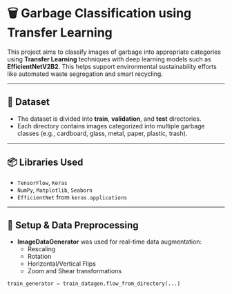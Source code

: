 # 🗑️ Garbage Classification using Transfer Learning

This project aims to classify images of garbage into appropriate categories using **Transfer Learning** techniques with deep learning models such as **EfficientNetV2B2**. This helps support environmental sustainability efforts like automated waste segregation and smart recycling.

---

## 📁 Dataset

- The dataset is divided into **train**, **validation**, and **test** directories.
- Each directory contains images categorized into multiple garbage classes (e.g., cardboard, glass, metal, paper, plastic, trash).

---

## 📦 Libraries Used

- `TensorFlow`, `Keras`
- `NumPy`, `Matplotlib`, `Seaborn`
- `EfficientNet` from `keras.applications`

---

## 🔧 Setup & Data Preprocessing

- **ImageDataGenerator** was used for real-time data augmentation:
  - Rescaling
  - Rotation
  - Horizontal/Vertical Flips
  - Zoom and Shear transformations

```python
train_generator = train_datagen.flow_from_directory(...)

